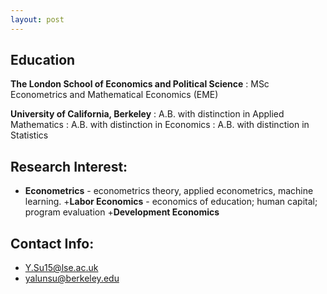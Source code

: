 ```yaml
---
layout: post
---
```

## Education
__The London School of Economics and Political Science__
  : MSc Econometrics and Mathematical Economics (EME)

__University of California, Berkeley__ 
  : A.B. with distinction in Applied Mathematics
  : A.B. with distinction in Economics
  : A.B. with distinction in Statistics

## Research Interest: 
  + __Econometrics__ - econometrics theory, applied econometrics, machine learning.
  +__Labor Economics__ - economics of education; human capital; program evaluation
  +__Development Economics__

## Contact Info:
+ Y.Su15@lse.ac.uk
+ yalunsu@berkeley.edu
